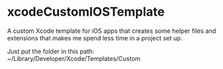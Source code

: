 # xcodeCustomIOSTemplate
A custom Xcode template for iOS apps that creates some helper files and extensions that makes me spend less time in a project set up.

Just put the folder in this path: ~/Library/Developer/Xcode/Templates/Custom
